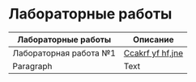 # Лабораторные работы


| Лабораторные работы | Описание |
| --------------------------- | --------------------------- |
| Лабораторная работа №1 | [Ccakrf yf hf,jne](https://github.com/kvcarat/ML/blob/main/homework_1/homework2(%D0%B3%D0%BE%D1%82%D0%BE%D0%B2%D0%B0%D1%8F).ipynb) |
| Paragraph | Text |

